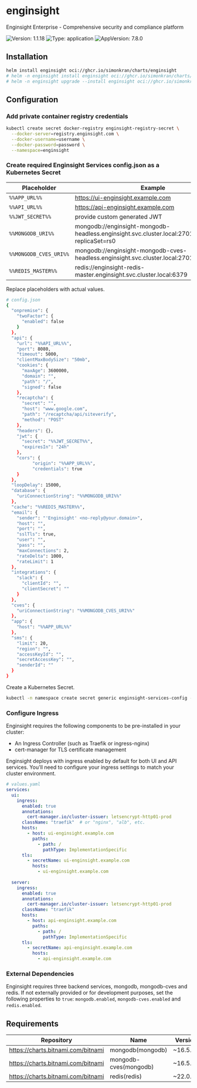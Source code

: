 # enginsight

Enginsight Enterprise - Comprehensive security and compliance platform

![Version: 1.1.18](https://img.shields.io/badge/Version-1.1.18-informational?style=flat-square) ![Type: application](https://img.shields.io/badge/Type-application-informational?style=flat-square) ![AppVersion: 7.8.0](https://img.shields.io/badge/AppVersion-7.8.0-informational?style=flat-square)

## Installation

```bash
helm install enginsight oci://ghcr.io/simonkran/charts/enginsight
# helm -n enginsight install enginsight oci://ghcr.io/simonkran/charts/enginsight --create-namespace
# helm -n enginsight upgrade --install enginsight oci://ghcr.io/simonkran/charts/enginsight -f values.yaml
```

## Configuration

### Add private container registry credentials
```bash
kubectl create secret docker-registry enginsight-registry-secret \
  --docker-server=registry.enginsight.com \
  --docker-username=username \
  --docker-password=password \
  --namespace=enginsight
```

### Create required Enginsight Services config.json as a Kubernetes Secret

| Placeholder | Example |
|-------------|--------------|
| `%%APP_URL%%` | https://ui-enginsight.example.com |
| `%%API_URL%%` | https://api-enginsight.example.com |
| `%%JWT_SECRET%%` | provide custom generated JWT |
| `%%MONGODB_URI%%` | mongodb://enginsight-mongodb-headless.enginsight.svc.cluster.local:27017/enginsight?replicaSet=rs0 |
| `%%MONGODB_CVES_URI%%` | mongodb://enginsight-mongodb-cves-headless.enginsight.svc.cluster.local:27017/cves |
| `%%REDIS_MASTER%%` | redis://enginsight-redis-master.enginsight.svc.cluster.local:6379 |

Replace placeholders with actual values.

```bash
# config.json
{
  "onpremise": {
    "twoFactor": {
      "enabled": false
    }
  },
  "api": {
    "url": "%%API_URL%%",
    "port": 8080,
    "timeout": 5000,
    "clientMaxBodySize": "50mb",
    "cookies": {
      "maxAge": 3600000,
      "domain": "",
      "path": "/",
      "signed": false
    },
    "recaptcha": {
      "secret": "",
      "host": "www.google.com",
      "path": "/recaptcha/api/siteverify",
      "method": "POST"
    },
    "headers": {},
    "jwt": {
      "secret": "%%JWT_SECRET%%",
      "expiresIn": "24h"
    },
    "cors": {
          "origin": "%%APP_URL%%",
          "credentials": true
    }
  },
  "loopDelay": 15000,
  "database": {
    "uriConnectionString": "%%MONGODB_URI%%"
  },
  "cache": "%%REDIS_MASTER%%",
  "email": {
    "sender": "'Enginsight' <no-reply@your.domain>",
    "host": "",
    "port": "",
    "sslTls": true,
    "user": "",
    "pass": "",
    "maxConnections": 2,
    "rateDelta": 1000,
    "rateLimit": 1
  },
  "integrations": {
    "slack": {
      "clientId": "",
      "clientSecret": ""
    }
  },
  "cves": {
    "uriConnectionString": "%%MONGODB_CVES_URI%%"
  },
  "app": {
    "host": "%%APP_URL%%"
  },
  "sms": {
    "limit": 20,
    "region": "",
    "accessKeyId": "",
    "secretAccessKey": "",
    "senderId": ""
  }
}
```

Create a Kubernetes Secret.
```bash
kubectl -n namespace create secret generic enginsight-services-config --from-file=config.json
```

### Configure Ingress

Enginsight requires the following components to be pre-installed in your cluster:

- An Ingress Controller (such as Traefik or ingress-nginx)
- cert-manager for TLS certificate management

Enginsight deploys with ingress enabled by default for both UI and API services. You'll need to configure your ingress settings to match your cluster environment.

```yaml
# values.yaml
services:
  ui:
    ingress:
      enabled: true
      annotations:
        cert-manager.io/cluster-issuer: letsencrypt-http01-prod
      className: "traefik"  # or "nginx", "alb", etc.
      hosts:
        - host: ui-enginsight.example.com
          paths:
            - path: /
              pathType: ImplementationSpecific
      tls:
        - secretName: ui-enginsight.example.com
          hosts:
            - ui-enginsight.example.com
 
  server:
    ingress:
      enabled: true
      annotations:
        cert-manager.io/cluster-issuer: letsencrypt-http01-prod
      className: "traefik"
      hosts:
        - host: api-enginsight.example.com
          paths:
            - path: /
              pathType: ImplementationSpecific
      tls:
        - secretName: api-enginsight.example.com
          hosts:
            - api-enginsight.example.com
```

### External Dependencies
Enginsight requires three backend services, mongodb, mongodb-cves and redis. If not externally provided or for development purposes, set the following properties to `true`: `mongodb.enabled`, `mongodb-cves.enabled` and `redis.enabled`.

## Requirements

| Repository | Name | Version |
|------------|------|---------|
| https://charts.bitnami.com/bitnami | mongodb(mongodb) | ~16.5.40 |
| https://charts.bitnami.com/bitnami | mongodb-cves(mongodb) | ~16.5.40 |
| https://charts.bitnami.com/bitnami | redis(redis) | ~22.0.1 |
